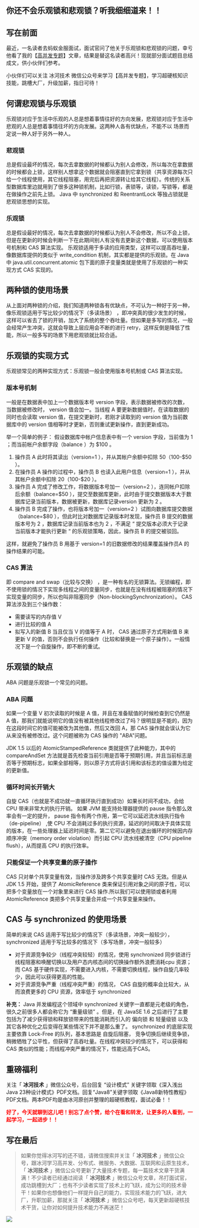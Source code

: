 ## 你还不会乐观锁和悲观锁？听我细细道来！！

## 写在前面

最近，一名读者去蚂蚁金服面试，面试官问了他关于乐观锁和悲观锁的问题，幸亏他看了我的【[高并发专题](https://mp.weixin.qq.com/mp/appmsgalbum?__biz=Mzg3MzE1NTIzNA==&action=getalbum&album_id=1321093706803642369&subscene=126&scenenote=https%3A%2F%2Fmp.weixin.qq.com%2Fs%3F__biz%3DMzg3MzE1NTIzNA%3D%3D%26mid%3D2247485659%26idx%3D1%26sn%3De2350e1da8cbaf5eb1ed883b54a95189%26chksm%3Dcee51716f9929e00d4ba0c13a4e274a4d819dd05ca8a2648541b33537a7bb0b77cf3f7062cb5%26scene%3D126%26sessionid%3D1595779311%26key%3D6270cffc7a2fb38a4843c899e78448c2e5b64dc1b3d940a160ec788d66d699e029cbcfbfc28ea80fe5f899fb7c5432b76c7fcd69f461f0db9c538b281d401cab4009ac3dccc0564f398a6d94fba21767%26ascene%3D1%26uin%3DMjY0ODI3NDMxNQ%253D%253D%26devicetype%3DWindows%2B10%2Bx64%26version%3D62090529%26lang%3Dzh_CN%26exportkey%3DA5llQUJul1EaIwuR1TuvO3U%253D%26pass_ticket%3DV3wMVGh83wZPNM91TrGl0WM9c5LHsB3e2hTzPzmaqLFG3JQavW4ook9vtu2gXL3N%26winzoom%3D1#wechat_redirect)】文章，结果是替这名读者高兴！现就部分面试题目总结成文，供小伙伴们参考。

小伙伴们可以关注 冰河技术 微信公众号来学习【高并发专题】，学习超硬核知识技能，跳槽大厂，升级加薪，指日可待！

## 何谓悲观锁与乐观锁

乐观锁对应于生活中乐观的人总是想着事情往好的方向发展，悲观锁对应于生活中悲观的人总是想着事情往坏的方向发展。这两种人各有优缺点，不能不以
场景而定说一种人好于另外一种人。

### 悲观锁

总是假设最坏的情况，每次去拿数据的时候都认为别人会修改，所以每次在拿数据的时候都会上锁，这样别人想拿这个数据就会阻塞直到它拿到锁（共享资源每次只给一个线程使用，其它线程阻塞，用完后再把资源转让给其它线程）。传统的关系型数据库里边就用到了很多这种锁机制，比如行锁，表锁等，读锁，写锁等，都是在做操作之前先上锁。 Java 中 synchronized 和 ReentrantLock 等独占锁就是悲观锁思想的实现。

### 乐观锁

总是假设最好的情况，每次去拿数据的时候都认为别人不会修改，所以不会上锁，但是在更新的时候会判断一下在此期间别人有没有去更新这个数据，可以使用版本号机制和 CAS 算法实现。 乐观锁适用于多读的应用类型，这样可以提高吞吐量，像数据库提供的类似于 write_condition 机制，其实都是提供的乐观锁。在 Java 中 java.util.concurrent.atomic 包下面的原子变量类就是使用了乐观锁的一种实现方式 CAS 实现的。

## 两种锁的使用场景

从上面对两种锁的介绍，我们知道两种锁各有优缺点，不可认为一种好于另一种，像乐观锁适用于写比较少的情况下（多读场景） ，即冲突真的很少发生的时候，这样可以省去了锁的开销，加大了系统的整个吞吐量。但如果是多写的情况，一般会经常产生冲突，这就会导致上层应用会不断的进行 retry，这样反倒是降低了性能，所以一般多写的场景下用悲观锁就比较合适。

## 乐观锁的实现方式

乐观锁常见的两种实现方式：乐观锁一般会使用版本号机制或 CAS 算法实现。

### 版本号机制

一般是在数据表中加上一个数据版本号 version 字段，表示数据被修改的次数，当数据被修改时， version 值会加一。当线程 A 要更新数据值时，在读取数据的同时也会读取 version 值，在提交更新时，若刚才读取到的 version 值为当前数据库中的 version 值相等时才更新，否则重试更新操作，直到更新成功。

举一个简单的例子： 假设数据库中帐户信息表中有一个 version 字段，当前值为 1 ；而当前帐户余额字段（balance ）为 $100 。
1. 操作员 A 此时将其读出（version=1 ），并从其帐户余额中扣除 $50（$100-$50 ）。
2. 在操作员 A 操作的过程中，操作员 B 也读入此用户信息（version=1 ），并从其帐户余额中扣除 $20 （$100-$20 ）。
3. 操作员 A 完成了修改工作，将数据版本号加一（version=2 ），连同帐户扣除后余额（balance=$50 ），提交至数据库更新，此时由于提交数据版本大于数据库记录当前版本，数据被更新，数据库记录version 更新为 2 。
4. 操作员 B 完成了操作，也将版本号加一（version=2 ）试图向数据库提交数据（balance=$80 ），但此时比对数据库记录版本时发现，操作员 B 提交的数据版本号为 2 ，数据库记录当前版本也为 2 ，不满足 “ 提交版本必须大于记录当前版本才能执行更新 “ 的乐观锁策略，因此，操作员 B 的提交被驳回。

这样，就避免了操作员 B 用基于 version=1 的旧数据修改的结果覆盖操作员A 的操作结果的可能。

### CAS 算法

即 compare and swap（比较与交换） ，是一种有名的无锁算法。无锁编程，即不使用锁的情况下实现多线程之间的变量同步，也就是在没有线程被阻塞的情况下实现变量的同步，所以也叫非阻塞同步（Non-blockingSynchronization）。 CAS 算法涉及到三个操作数：

* 需要读写的内存值 V
* 进行比较的值 A
* 拟写入的新值 B
当且仅当 V 的值等于 A 时， CAS 通过原子方式用新值 B 来更新 V 的值，否则不会执行任何操作（比较和替换是一个原子操作）。一般情况下是一个自旋操作，即不断的重试。

## 乐观锁的缺点

ABA 问题是乐观锁一个常见的问题。

### ABA 问题

如果一个变量 V 初次读取的时候是 A 值，并且在准备赋值的时候检查到它仍然是 A 值，那我们就能说明它的值没有被其他线程修改过了吗？很明显是不能的，因为在这段时间它的值可能被改为其他值，然后又改回 A，那 CAS 操作就会误认为它从来没有被修改过。这个问题被称为 CAS 操作的 "ABA"问题。

JDK 1.5 以后的 AtomicStampedReference 类就提供了此种能力，其中的compareAndSet 方法就是首先检查当前引用是否等于预期引用，并且当前标志是否等于预期标志，如果全部相等，则以原子方式将该引用和该标志的值设置为给定的更新值。

### 循环时间长开销大

自旋 CAS（也就是不成功就一直循环执行直到成功）如果长时间不成功，会给CPU 带来非常大的执行开销。 如果 JVM 能支持处理器提供的 pause 指令那么效率会有一定的提升， pause 指令有两个作用，第一它可以延迟流水线执行指令（de-pipeline） ,使 CPU 不会消耗过多的执行资源，延迟的时间取决于具体实现的版本，在一些处理器上延迟时间是零。第二它可以避免在退出循环的时候因内存顺序冲突（memory order violation）而引起 CPU 流水线被清空（CPU pipeline flush），从而提高 CPU 的执行效率。

### 只能保证一个共享变量的原子操作

CAS 只对单个共享变量有效，当操作涉及跨多个共享变量时 CAS 无效。但是从 JDK 1.5 开始，提供了 AtomicReference 类来保证引用对象之间的原子性，可以把多个变量放在一个对象里来进行 CAS 操作.所以我们可以使用锁或者利用 AtomicReference 类把多个共享变量合并成一个共享变量来操作。

## CAS 与 synchronized 的使用场景

简单的来说 CAS 适用于写比较少的情况下（多读场景，冲突一般较少），synchronized 适用于写比较多的情况下（多写场景，冲突一般较多）

* 对于资源竞争较少（线程冲突较轻）的情况，使用 synchronized 同步锁进行线程阻塞和唤醒切换以及用户态内核态间的切换操作额外浪费消耗cpu 资源；而 CAS 基于硬件实现，不需要进入内核，不需要切换线程，操作自旋几率较少，因此可以获得更高的性能。
* 对于资源竞争严重（线程冲突严重）的情况， CAS 自旋的概率会比较大，从而浪费更多的 CPU 资源，效率低于 synchronized

**补充：**  Java 并发编程这个领域中 synchronized 关键字一直都是元老级的角色，很久之前很多人都会称它为 “重量级锁” 。但是，在 JavaSE 1.6 之后进行了主要包括为了减少获得锁和释放锁带来的性能消耗而引入的 偏向锁 和 轻量级锁 以及其它各种优化之后变得在某些情况下并不是那么重了。 synchronized 的底层实现主要依靠 Lock-Free 的队列，基本思路是 自旋后阻塞， 竞争切换后继续竞争锁， 稍微牺牲了公平性，但获得了高吞吐量。在线程冲突较少的情况下，可以获得和 CAS 类似的性能；而线程冲突严重的情况下，性能远高于CAS。

## 重磅福利

关注「 **冰河技术** 」微信公众号，后台回复 “设计模式” 关键字领取《深入浅出Java 23种设计模式》PDF文档。回复“Java8”关键字领取《Java8新特性教程》PDF文档。两本PDF均是由冰河原创并整理的超硬核教程，面试必备！！

<font color="#FF0000">**好了，今天就聊到这儿吧！别忘了点个赞，给个在看和转发，让更多的人看到，一起学习，一起进步！！**</font>

## 写在最后

> 如果你觉得冰河写的还不错，请微信搜索并关注「 **冰河技术** 」微信公众号，跟冰河学习高并发、分布式、微服务、大数据、互联网和云原生技术，「 **冰河技术** 」微信公众号更新了大量技术专题，每一篇技术文章干货满满！不少读者已经通过阅读「 **冰河技术** 」微信公众号文章，吊打面试官，成功跳槽到大厂；也有不少读者实现了技术上的飞跃，成为公司的技术骨干！如果你也想像他们一样提升自己的能力，实现技术能力的飞跃，进大厂，升职加薪，那就关注「 **冰河技术** 」微信公众号吧，每天更新超硬核技术干货，让你对如何提升技术能力不再迷茫！


![](https://img-blog.csdnimg.cn/20200906013715889.png)
